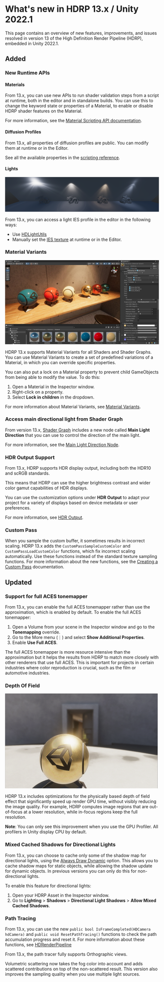 # What's new in HDRP 13.x / Unity 2022.1

This page contains an overview of new features, improvements, and issues resolved in version 13 of the High Definition Render Pipeline (HDRP), embedded in Unity 2022.1.

## Added

### New Runtime APIs

#### Materials

From 13.x, you can use new APIs to run shader validation steps from a script at runtime, both in the editor and in standalone builds. You can use this to change the keyword state or properties of a Material, to enable or disable HDRP shader features on the Material.

For more information, see the [Material Scripting API documentation](Material-API).

#### Diffusion Profiles

From 13.x, all properties of diffusion profiles are public. You can modify them at runtime or in the Editor.

See all the available properties in the [scripting reference](xref:UnityEngine.Rendering.HighDefinition.DiffusionProfileSettings).

#### Lights

![](Images/HDRPFeatures-IESProfile.png)

From 13.x, you can access a light IES profile in the editor in the following ways:

* Use [HDLightUtils](xref:UnityEditor.Rendering.HighDefinition.HDLightUtils)
* Manually set the [IES texture](xref:UnityEngine.Rendering.HighDefinition.HDAdditionalLightData) at runtime or in the Editor.

### Material Variants

![](Images/material-variants.png)

HDRP 13.x supports Material Variants for all Shaders and Shader Graphs. You can use Material Variants to create a set of predefined variations of a Material, in which you can override specific properties.

You can also put a lock on a Material property to prevent child GameObjects from being able to modify the value. To do this:

1. Open a Material in the Inspector window.
2. Right-click on a property.
3. Select **Lock in children** in the dropdown.

For more information about Material Variants, see [Material Variants](materialvariant-HDRP).

### Access main directional light from Shader Graph

From version 13.x, [Shader Graph](https://docs.unity3d.com/Packages/com.unity.shadergraph@13.1/manual/index.html) includes a new node called **Main Light Direction** that you can use to control the direction of the main light.

For more information, see the [Main Light Direction Node](https://docs.unity3d.com/Packages/com.unity.shadergraph@13.1/manual/Main-Light-Direction-Node.html).

### HDR Output Support

From 13.x, HDRP supports HDR display output, including both the HDR10 and scRGB standards.

This means that HDRP can use the higher brightness contrast and wider color gamut capabilities of HDR displays.

You can use the customization options under **HDR Output** to adapt your project for a variety of displays based on device metadata or user preferences.

For more information, see [HDR Output](HDR-Output.md).

### Custom Pass

When you sample the custom buffer, it sometimes results in incorrect scaling. HDRP 13.x adds the `CustomPassSampleCustomColor` and `CustomPassLoadCustomColor` functions, which fix incorrect scaling automatically. Use these functions instead of the standard texture sampling functions. For more information about the new functions, see the [Creating a Custom Pass](Custom-Pass-Creating.md) documentation.

## Updated

### Support for full ACES tonemapper

From 13.x, you can enable the full ACES tonemapper rather than use the approximation, which is enabled by default. To enable the full ACES tonemapper:

1. Open a Volume from your scene in the Inspector window and go to the **Tonemapping** override.
2. Go to the More menu (&#8942;) and select **Show Additional Properties**.
3. Enable **Use Full ACES**.

The full ACES tonemapper is more resource intensive than the approximation but it helps the results from HDRP to match more closely with other renderers that use full ACES. This is important for projects in certain industries where color reproduction is crucial, such as the film or automotive industries.

### Depth Of Field

![](Images/depth-of-field.png)

HDRP 13.x includes optimizations for the physically based depth of field effect that significantly speed up render GPU time, without visibly reducing the image quality. For example, HDRP computes image regions that are out-of-focus at a lower resolution, while in-focus regions keep the full resolution.

**Note**: You can only see this improvement when you use the GPU Profiler. All profilers in Unity display CPU by default.

### Mixed Cached Shadows for Directional Lights

From 13.x, you can choose to cache only some of the shadow map for directional lights, using the [Always Draw Dynamic](Shadows-in-HDRP#mixed-cached-shadow-maps) option. This allows you to cache shadow maps for static objects, while allowing the shadow update for dynamic objects. In previous versions you can only do this for non-directional lights.

To enable this feature for directional lights:

1. Open your HDRP Asset in the Inspector window.
2. Go to **Lighting** > **Shadows** > **Directional Light Shadows** > **Allow Mixed Cached Shadows**.

### Path Tracing

From 13.x, you can use the new `public bool IsFrameCompleted(HDCamera hdCamera)` and `public void ResetPathTracing()` functions to check the path accumulation progress and reset it. For more information about these functions, see [HDRenderPipeline](xref:UnityEngine.Rendering.HighDefinition.HDRenderPipeline)

From 13.x, the path tracer fully supports Orthographic views.

Volumetric scattering now takes the fog color into account and adds scattered contributions on top of the non-scattered result. This version also improves the sampling quality when you use multiple light sources.